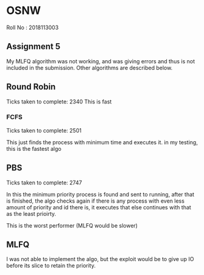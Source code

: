 # OSNW

Roll No : 2018113003

## Assignment 5

My MLFQ algorithm was not working, and was giving errors and thus is not included in the submission. Other algorithms are described below.

## Round Robin
Ticks taken to complete: 2340
This is fast

### FCFS
Ticks taken to complete: 2501

This just finds the process with minimum time and executes it. in my testing, this is the fastest algo

## PBS
Ticks taken to complete: 2747

In this the minimum priority process is found and sent to running, after that is finished, the algo checks again if there is any process with even less amount of priority and id there is, it executes that else continues with that as the least prioirty.

This is the worst performer (MLFQ would be slower)

## MLFQ

I was not able to implement the algo, but the exploit would be to give up IO before its slice to retain the priority.